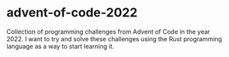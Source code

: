 # advent-of-code-2022
Collection of programming challenges from Advent of Code in the year 2022. I want to try and solve these challenges using the Rust programming language as a way to start learning it.
